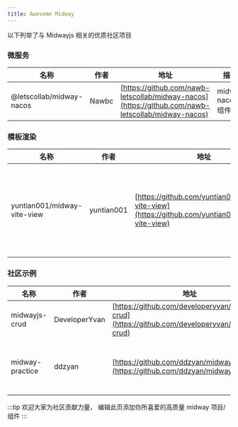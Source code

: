 ```yaml
---
title: Awesome Midway
---
```


以下列举了与 Midwayjs 相关的优质社区项目

### 微服务

| 名称                     | 作者  | 地址                                                                                               | 描述              |
| ------------------------ | ----- | -------------------------------------------------------------------------------------------------- | ----------------- |
| @letscollab/midway-nacos | Nawbc | [https://github.com/nawb-letscollab/midway-nacos](https://github.com/nawb-letscollab/midway-nacos) | midway nacos 组件 |

### 模板渲染

| 名称                        | 作者       | 地址                                                                                             | 描述                                                                 |
| --------------------------- | ---------- | ------------------------------------------------------------------------------------------------ | -------------------------------------------------------------------- |
| yuntian001/midway-vite-view | yuntian001 | [https://github.com/yuntian001/midway-vite-view](https://github.com/yuntian001/midway-vite-view) | midway vite 服务端渲染(ssr)/客户端渲染（client）组件 支持 vue3 react |

### 社区示例

| 名称          | 作者          | 地址                                                                                             | 描述                                     |
| ------------- | ------------- | ------------------------------------------------------------------------------------------------ | ---------------------------------------- |
| midwayjs-crud | DeveloperYvan | [https://github.com/developeryvan/midwayjs-crud](https://github.com/developeryvan/midwayjs-crud) | 一个包含 prisma+casbin+nacos+crud 的示例 |
| midway-practice | ddzyan | [https://github.com/ddzyan/midway-practice](https://github.com/ddzyan/midway-practice) | 一个包含 请求日志链路，统一响应体，统一异常处理，异常过滤器 + 三大主流 ORM 模型 (sequelize，typeORM，prisma)  的示例 |

:::tip
欢迎大家为社区贡献力量， 编辑此页添加你所喜爱的高质量 midway 项目/组件
:::
